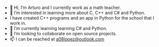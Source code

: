 - 👋 Hi, I’m Arturo and I currently work as a math teacher.
- 👀 I’m interested in learning more about C, C++ and C# and Python. 
- I have created C++ programs and an app in Python for the school that I work in.
- 🌱 I’m currently learning learning C# and Python.
- 💞️ I’m looking to collaborate on open source projects.
- 📫 I can be reached at a08lopez@outlook.com

<!---
a08lopez/a08lopez is a ✨ special ✨ repository because its `README.md` (this file) appears on your GitHub profile.
You can click the Preview link to take a look at your changes.
--->

